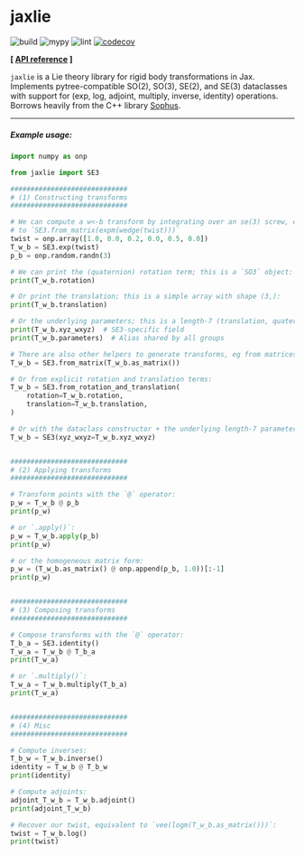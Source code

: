 # jaxlie

![build](https://github.com/brentyi/jaxlie/workflows/build/badge.svg)
![mypy](https://github.com/brentyi/jaxlie/workflows/mypy/badge.svg?branch=master)
![lint](https://github.com/brentyi/jaxlie/workflows/lint/badge.svg)
[![codecov](https://codecov.io/gh/brentyi/jaxlie/branch/master/graph/badge.svg)](https://codecov.io/gh/brentyi/jaxlie)

**[ [API reference](https://brentyi.github.io/jaxlie) ]**

`jaxlie` is a Lie theory library for rigid body transformations in Jax.
Implements pytree-compatible SO(2), SO(3), SE(2), and SE(3) dataclasses with
support for (exp, log, adjoint, multiply, inverse, identity) operations. Borrows
heavily from the C++ library [Sophus](https://github.com/strasdat/Sophus).

---

##### Example usage:

```python
import numpy as onp

from jaxlie import SE3

#############################
# (1) Constructing transforms
#############################

# We can compute a w<-b transform by integrating over an se(3) screw, equivalent
# to `SE3.from_matrix(expm(wedge(twist)))`
twist = onp.array([1.0, 0.0, 0.2, 0.0, 0.5, 0.0])
T_w_b = SE3.exp(twist)
p_b = onp.random.randn(3)

# We can print the (quaternion) rotation term; this is a `SO3` object:
print(T_w_b.rotation)

# Or print the translation; this is a simple array with shape (3,):
print(T_w_b.translation)

# Or the underlying parameters; this is a length-7 (translation, quaternion) array:
print(T_w_b.xyz_wxyz)  # SE3-specific field
print(T_w_b.parameters)  # Alias shared by all groups

# There are also other helpers to generate transforms, eg from matrices:
T_w_b = SE3.from_matrix(T_w_b.as_matrix())

# Or from explicit rotation and translation terms:
T_w_b = SE3.from_rotation_and_translation(
    rotation=T_w_b.rotation,
    translation=T_w_b.translation,
)

# Or with the dataclass constructor + the underlying length-7 parameterization:
T_w_b = SE3(xyz_wxyz=T_w_b.xyz_wxyz)


#############################
# (2) Applying transforms
#############################

# Transform points with the `@` operator:
p_w = T_w_b @ p_b
print(p_w)

# or `.apply()`:
p_w = T_w_b.apply(p_b)
print(p_w)

# or the homogeneous matrix form:
p_w = (T_w_b.as_matrix() @ onp.append(p_b, 1.0))[:-1]
print(p_w)


#############################
# (3) Composing transforms
#############################

# Compose transforms with the `@` operator:
T_b_a = SE3.identity()
T_w_a = T_w_b @ T_b_a
print(T_w_a)

# or `.multiply()`:
T_w_a = T_w_b.multiply(T_b_a)
print(T_w_a)


#############################
# (4) Misc
#############################

# Compute inverses:
T_b_w = T_w_b.inverse()
identity = T_w_b @ T_b_w
print(identity)

# Compute adjoints:
adjoint_T_w_b = T_w_b.adjoint()
print(adjoint_T_w_b)

# Recover our twist, equivalent to `vee(logm(T_w_b.as_matrix()))`:
twist = T_w_b.log()
print(twist)
```
